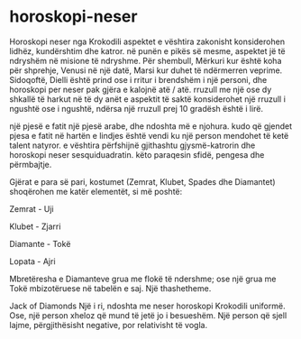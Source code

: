# horoskopi-neser
 Horoskopi neser nga Krokodili aspektet e vështira zakonisht konsiderohen lidhëz, kundërshtim dhe katror. në punën e pikës së mesme, aspektet  jë të ndryshëm në misione të ndryshme. Për shembull, Mërkuri kur është koha për shprehje, Venusi në një datë, Marsi kur duhet të ndërmerren veprime. Sidoqoftë, Dielli është prind ose i rritur i brendshëm i një personi, dhe horoskopi per neser pak gjëra e kalojnë atë / atë. rruzull me një ose dy shkallë të harkut në të dy anët e aspektit të saktë konsiderohet një rruzull i ngushtë ose i ngushtë, ndërsa një rruzull prej 10 gradësh është i lirë.

një pjesë e fatit një pjesë arabe, dhe ndoshta më e njohura. kudo që gjendet pjesa e fatit në hartën e lindjes është vendi ku një person mendohet të ketë talent natyror.
 e vështira përfshijnë gjithashtu gjysmë-katrorin dhe horoskopi neser sesquiduadratin. këto paraqesin sfidë, pengesa dhe përmbajtje.

Gjërat e para së pari, kostumet (Zemrat, Klubet, Spades dhe Diamantet) shoqërohen me katër elementët, si më poshtë:

 

Zemrat - Uji

Klubet - Zjarri

Diamante - Tokë

Lopata - Ajri

Mbretëresha e Diamanteve grua me flokë të ndershme; ose një grua me Tokë mbizotëruese në tabelën e saj. Një thashetheme.

Jack of Diamonds Një i ri, ndoshta me neser horoskopi Krokodili uniformë. Ose, një person xheloz që mund të jetë jo i besueshëm. Një person që sjell lajme, përgjithësisht negative, por relativisht të vogla.

 
